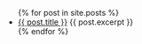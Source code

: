 <ul>
  {% for post in site.posts %}
    <li>
      <a href="/public{{ post.url }}">{{ post.title }}</a>
      {{ post.excerpt }}
    </li>
  {% endfor %}
</ul>
